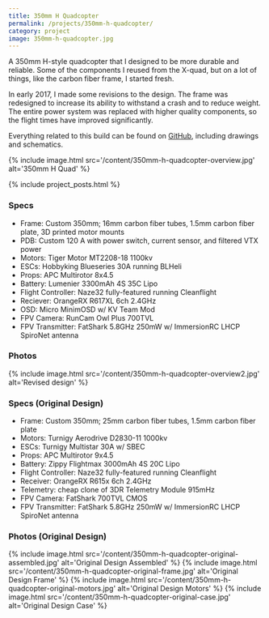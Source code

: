 ```yaml
---
title: 350mm H Quadcopter
permalink: /projects/350mm-h-quadcopter/
category: project
image: 350mm-h-quadcopter.jpg
---
```


A 350mm H-style quadcopter that I designed to be more durable and reliable. Some of the components I reused from the X-quad, but on a lot of things, like the carbon fiber frame, I started fresh.

In early 2017, I made some revisions to the design. The frame was redesigned to increase its ability to withstand a crash and to reduce weight. The entire power system was replaced with higher quality components, so the flight times have improved significantly.

Everything related to this build can be found on [GitHub](https://github.com/codeThatThinks/Quadcopter), including drawings and schematics.

{% include image.html src='/content/350mm-h-quadcopter-overview.jpg' alt='350mm H Quad' %}

{% include project_posts.html %}

### Specs

* Frame: Custom 350mm; 16mm carbon fiber tubes, 1.5mm carbon fiber plate, 3D printed motor mounts
* PDB: Custom 120 A with power switch, current sensor, and filtered VTX power
* Motors: Tiger Motor MT2208-18 1100kv
* ESCs: Hobbyking Blueseries 30A running BLHeli
* Props: APC Multirotor 8x4.5
* Battery: Lumenier 3300mAh 4S 35C Lipo
* Flight Controller: Naze32 fully-featured running Cleanflight
* Reciever: OrangeRX R617XL 6ch 2.4GHz
* OSD: Micro MinimOSD w/ KV Team Mod
* FPV Camera: RunCam Owl Plus 700TVL
* FPV Transmitter: FatShark 5.8GHz 250mW w/ ImmersionRC LHCP SpiroNet antenna

### Photos
{% include image.html src='/content/350mm-h-quadcopter-overview2.jpg' alt='Revised design' %}

### Specs (Original Design)

* Frame: Custom 350mm; 25mm carbon fiber tubes, 1.5mm carbon fiber plate
* Motors: Turnigy Aerodrive D2830-11 1000kv
* ESCs: Turnigy Multistar 30A w/ SBEC
* Props: APC Multirotor 9x4.5
* Battery: Zippy Flightmax 3000mAh 4S 20C Lipo
* Flight Controller: Naze32 fully-featured running Cleanflight
* Receiver: OrangeRX R615x 6ch 2.4GHz
* Telemetry: cheap clone of 3DR Telemetry Module 915mHz
* FPV Camera: FatShark 700TVL CMOS
* FPV Transmitter: FatShark 5.8GHz 250mW w/ ImmersionRC LHCP SpiroNet antenna

### Photos (Original Design)
{% include image.html src='/content/350mm-h-quadcopter-original-assembled.jpg' alt='Original Design Assembled' %}
{% include image.html src='/content/350mm-h-quadcopter-original-frame.jpg' alt='Original Design Frame' %}
{% include image.html src='/content/350mm-h-quadcopter-original-motors.jpg' alt='Original Design Motors' %}
{% include image.html src='/content/350mm-h-quadcopter-original-case.jpg' alt='Original Design Case' %}
